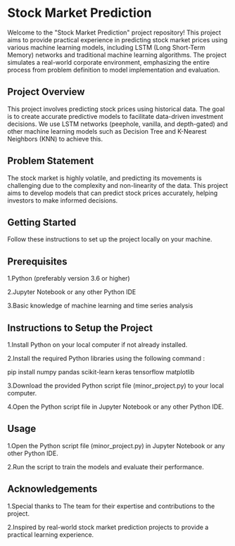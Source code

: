 # Stock Market Prediction
Welcome to the "Stock Market Prediction" project repository! This project aims to provide practical experience in predicting stock market prices using various machine learning models, including LSTM (Long Short-Term Memory) networks and traditional machine learning algorithms. The project simulates a real-world corporate environment, emphasizing the entire process from problem definition to model implementation and evaluation.

## Project Overview
This project involves predicting stock prices using historical data. The goal is to create accurate predictive models to facilitate data-driven investment decisions. We use LSTM networks (peephole, vanilla, and depth-gated) and other machine learning models such as Decision Tree and K-Nearest Neighbors (KNN) to achieve this.

## Problem Statement
The stock market is highly volatile, and predicting its movements is challenging due to the complexity and non-linearity of the data. This project aims to develop models that can predict stock prices accurately, helping investors to make informed decisions.

## Getting Started
Follow these instructions to set up the project locally on your machine.

## Prerequisites
1.Python (preferably version 3.6 or higher)

2.Jupyter Notebook or any other Python IDE

3.Basic knowledge of machine learning and time series analysis

## Instructions to Setup the Project
1.Install Python on your local computer if not already installed.

2.Install the required Python libraries using the following command :

pip install numpy pandas scikit-learn keras tensorflow matplotlib

3.Download the provided Python script file (minor_project.py) to your local computer.

4.Open the Python script file in Jupyter Notebook or any other Python IDE.

## Usage
1.Open the Python script file (minor_project.py) in Jupyter Notebook or any other Python IDE.

2.Run the script to train the models and evaluate their performance.
## Acknowledgements
1.Special thanks to The team for their expertise and contributions to the project.

2.Inspired by real-world stock market prediction projects to provide a practical learning experience.

